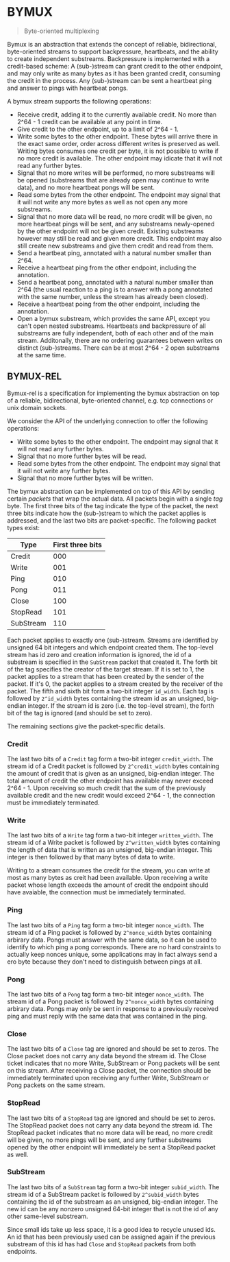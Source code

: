 # BYMUX

> Byte-oriented multiplexing

Bymux is an abstraction that extends the concept of reliable, bidirectional, byte-oriented streams to support backpressure, heartbeats, and the ability to create independent substreams. Backpressure is implemented with a credit-based scheme: A (sub-)stream can grant credit to the other endpoint, and may only write as many bytes as it has been granted credit, consuming the credit in the process. Any (sub-)stream can be sent a heartbeat ping and answer to pings with heartbeat pongs.

A bymux stream supports the following operations:

- Receive credit, adding it to the currently available credit. No more than 2^64 - 1 credit can be available at any point in time.
- Give credit to the other endpoint, up to a limit of 2^64 - 1.
- Write some bytes to the other endpoint. These bytes will arrive there in the exact same order, order across different writes is preserved as well. Writing bytes consumes one credit per byte, it is not possible to write if no more credit is available. The other endpoint may idicate that it will not read any further bytes.
- Signal that no more writes will be performed, no more substreams will be opened (substreams that are already open may continue to write data), and no more heartbeat pongs will be sent.
- Read some bytes from the other endpoint. The endpoint may signal that it will not write any more bytes as well as not open any more substreams.
- Signal that no more data will be read, no more credit will be given, no more heartbeat pings will be sent, and any substreams newly-opened by the other endpoint will not be given credit. Existing substreams however may still be read and given more credit. This endpoint may also still create new substreams and give them credit and read from them.
- Send a heartbeat ping, annotated with a natural number smaller than 2^64.
- Receive a heartbeat ping from the other endpoint, including the annotation.
- Send a heartbeat pong, annotated with a natural number smaller than 2^64 (the usual reaction to a ping is to answer with a pong annotated with the same number, unless the stream has already been closed).
- Receive a heartbeat poing from the other endpoint, including the annotation.
- Open a bymux substream, which provides the same API, except you can't open nested substreams. Heartbeats and backpressure of all substreams are fully independent, both of each other and of the main stream. Additonally, there are no ordering guarantees between writes on distinct (sub-)streams. There can be at most 2^64 - 2 open substreams at the same time.

## BYMUX-REL

Bymux-rel is a specification for implementing the bymux abstraction on top of a reliable, bidirectional, byte-oriented channel, e.g. tcp connections or unix domain sockets.

We consider the API of the underlying connection to offer the following operations:

- Write some bytes to the other endpoint. The endpoint may signal that it will not read any further bytes.
- Signal that no more further bytes will be read.
- Read some bytes from the other endpoint. The endpoint may signal that it will not write any further bytes.
- Signal that no more further bytes will be written.

The bymux abstraction can be implemented on top of this API by sending certain *packets* that wrap the actual data. All packets begin with a single *tag* byte. The first three bits of the tag indicate the type of the packet, the next three bits indicate how the (sub-)stream to which the packet applies is addressed, and the last two bits are packet-specific. The following packet types exist:

| Type | First three bits |
|------|------------------|
| Credit | 000 |
| Write | 001 |
| Ping | 010 |
| Pong | 011 |
| Close | 100 |
| StopRead | 101 |
| SubStream | 110 |

Each packet applies to exactly one (sub-)stream. Streams are identified by unsigned 64 bit integers and which endpoint created them. The top-level stream has id zero and creation information is ignored, the id of a substream is specified in the `SubStream` packet that created it. The forth bit of the tag specifies the creator of the target stream. If it is set to 1, the packet applies to a stream that has been created by the sender of the packet. If it's 0, the packet applies to a stream created by the receiver of the packet. The fifth and sixth bit form a two-bit integer `id_width`. Each tag is followed by `2^id_width` bytes containing the stream id as an unsigned, big-endian integer. If the stream id is zero (i.e. the top-level stream), the forth bit of the tag is ignored (and should be set to zero).

The remaining sections give the packet-specific details.

### Credit

The last two bits of a `Credit` tag form a two-bit integer `credit_width`. The stream id of a Credit packet is followed by `2^credit_width` bytes containing the amount of credit that is given as an unsigned, big-endian integer. The total amount of credit the other endpoint has available may never exceed 2^64 - 1. Upon receiving so much credit that the sum of the previously available credit and the new credit would exceed 2^64 - 1, the connection must be immediately terminated.

### Write

The last two bits of a `Write` tag form a two-bit integer `written_width`. The stream id of a Write packet is followed by `2^written_width` bytes containing the length of data that is written as an unsigned, big-endian integer. This integer is then followed by that many bytes of data to write.

Writing to a stream consumes the credit for the stream, you can write at most as many bytes as creit had been available. Upon receiving a write packet whose length exceeds the amount of credit the endpoint should have avaiable, the connection must be immediately terminated.

### Ping

The last two bits of a `Ping` tag form a two-bit integer `nonce_width`. The stream id of a Ping packet is followed by `2^nonce_width` bytes containing arbirary data. Pongs must answer with the same data, so it can be used to identify to which ping a pong corresponds. There are no hard constraints to actually keep nonces unique, some applications may in fact always send a ero byte because they don't need to distinguish between pings at all.

### Pong

The last two bits of a `Pong` tag form a two-bit integer `nonce_width`. The stream id of a Pong packet is followed by `2^nonce_width` bytes containing arbirary data. Pongs may only be sent in response to a previously received ping and must reply with the same data that was contained in the ping.

### Close

The last two bits of a `Close` tag are ignored and should be set to zeros. The Close packet does not carry any data beyond the stream id. The Close ticket indicates that no more Write, SubStream or Pong packets will be sent on this stream. After receiving a Close packet, the connection should be immediately terminated upon receiving any further Write, SubStream or Pong packets on the same stream.

### StopRead

The last two bits of a `StopRead` tag are ignored and should be set to zeros. The StopRead packet does not carry any data beyond the stream id. The StopRead packet indicates that no more data will be read, no more credit will be given, no more pings will be sent, and any further substreams opened by the other endpoint will immediately be sent a StopRead packet as well.

### SubStream

The last two bits of a `SubStream` tag form a two-bit integer `subid_width`. The stream id of a SubStream packet is followed by `2^subid_width` bytes containing the id of the substream as an unsigned, big-endian integer. The new id can be any nonzero unsigned 64-bit integer that is not the id of any other same-level substream.

Since small ids take up less space, it is a good idea to recycle unused ids. An id that has been previously used can be assigned again if the previous substream of this id has had `Close` and `StopRead` packets from both endpoints.
